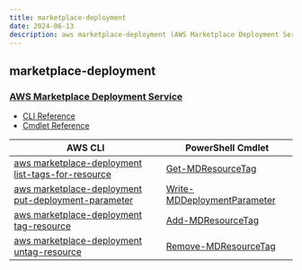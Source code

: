 ```yaml
---
title: marketplace-deployment
date: 2024-06-13
description: aws marketplace-deployment (AWS Marketplace Deployment Service) command/cmdlet list.
---
```


## marketplace-deployment

### [AWS Marketplace Deployment Service](https://aws.amazon.com/marketplace/)

* [CLI Reference](https://awscli.amazonaws.com/v2/documentation/api/latest/reference/marketplace-deployment/index.html)
* [Cmdlet Reference](https://docs.aws.amazon.com/powershell/latest/reference/items/MarketplaceDeployment_cmdlets.html)

|AWS CLI|PowerShell Cmdlet|
|----|----|
|[aws marketplace-deployment list-tags-for-resource](https://awscli.amazonaws.com/v2/documentation/api/latest/reference/marketplace-deployment/list-tags-for-resource.html)|[Get-MDResourceTag](https://docs.aws.amazon.com/powershell/latest/reference/items/Get-MDResourceTag.html)|
|[aws marketplace-deployment put-deployment-parameter](https://awscli.amazonaws.com/v2/documentation/api/latest/reference/marketplace-deployment/put-deployment-parameter.html)|[Write-MDDeploymentParameter](https://docs.aws.amazon.com/powershell/latest/reference/items/Write-MDDeploymentParameter.html)|
|[aws marketplace-deployment tag-resource](https://awscli.amazonaws.com/v2/documentation/api/latest/reference/marketplace-deployment/tag-resource.html)|[Add-MDResourceTag](https://docs.aws.amazon.com/powershell/latest/reference/items/Add-MDResourceTag.html)|
|[aws marketplace-deployment untag-resource](https://awscli.amazonaws.com/v2/documentation/api/latest/reference/marketplace-deployment/untag-resource.html)|[Remove-MDResourceTag](https://docs.aws.amazon.com/powershell/latest/reference/items/Remove-MDResourceTag.html)|

